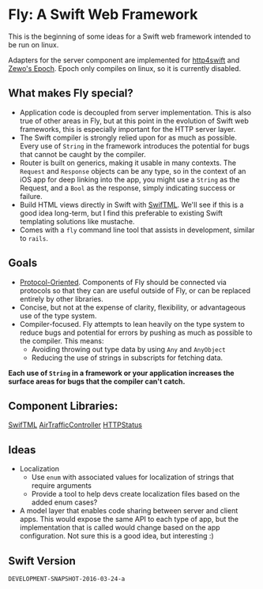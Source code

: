 # Fly: A Swift Web Framework

This is the beginning of some ideas for a Swift web framework intended to be run on linux.

Adapters for the server component are implemented for [http4swift](https://github.com/takebayashi/http4swift) and [Zewo's
Epoch](https://github.com/Zewo/Epoch). Epoch only compiles on linux, so it is currently disabled.

## What makes Fly special?

- Application code is decoupled from server implementation.
  This is also true of other areas in Fly, but at this point in the evolution of
  Swift web frameworks, this is especially important for the HTTP server layer.
- The Swift compiler is strongly relied upon for as much as possible. Every use of `String` in the framework
  introduces the potential for bugs that cannot be caught by the compiler.
- Router is built on generics, making it usable in many contexts. The `Request` and `Response` objects
  can be any type, so in the context of an iOS app for deep linking into the app,
  you might use a `String` as the Request, and a `Bool` as the response, simply indicating success or failure.
- Build HTML views directly in Swift with [SwifTML](https://github.com/zef/SwifTML). We'll see if this is a good idea long-term, but I find this preferable to
  existing Swift templating solutions like mustache.
- Comes with a `fly` command line tool that assists in development, similar to `rails`.


## Goals

- [Protocol-Oriented](https://developer.apple.com/videos/play/wwdc2015-408/). Components of Fly
  should be connected via protocols so that they can are useful outside of Fly, or can be replaced
  entirely by other libraries.
- Concise, but not at the expense of clarity, flexibility, or advantageous use of the type system.
- Compiler-focused. Fly attempts to lean heavily on the type system to reduce bugs and potential for
  errors by pushing as much as possible to the compiler. This means:
    - Avoiding throwing out type data by using `Any` and `AnyObject`
    - Reducing the use of strings in subscripts for fetching data.

**Each use of `String` in a framework or your application increases the surface areas for bugs
that the compiler can't catch.**

## Component Libraries:

[SwifTML](https://github.com/zef/SwifTML)
[AirTrafficController](https://github.com/zef/AirTrafficController)
[HTTPStatus](https://github.com/zef/HTTPStatus)


## Ideas

- Localization
  - Use `enum` with associated values for localization of strings that require arguments
  - Provide a tool to help devs create localization files based on the added enum cases?
- A model layer that enables code sharing between server and client apps. This would expose the same
  API to each type of app, but the implementation that is called would change based on the app
  configuration. Not sure this is a good idea, but interesting :)


## Swift Version

`DEVELOPMENT-SNAPSHOT-2016-03-24-a`

